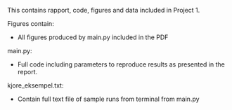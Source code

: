 This contains rapport, code, figures and data included in Project 1.

Figures contain:
* All figures produced by main.py included in the PDF

main.py:
* Full code including parameters to reproduce results as presented in the report.

kjore_eksempel.txt:
* Contain full text file of sample runs from terminal from main.py
